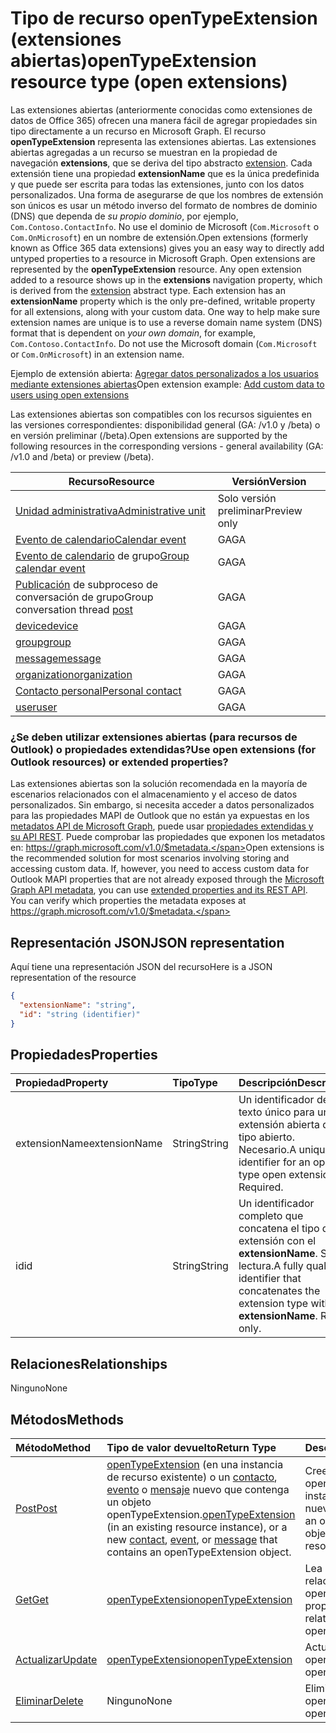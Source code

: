 # <a name="opentypeextension-resource-type-open-extensions"></a><span data-ttu-id="0e693-101">Tipo de recurso openTypeExtension (extensiones abiertas)</span><span class="sxs-lookup"><span data-stu-id="0e693-101">openTypeExtension resource type (open extensions)</span></span>

<span data-ttu-id="0e693-p101">Las extensiones abiertas (anteriormente conocidas como extensiones de datos de Office 365) ofrecen una manera fácil de agregar propiedades sin tipo directamente a un recurso en Microsoft Graph. El recurso **openTypeExtension** representa las extensiones abiertas. Las extensiones abiertas agregadas a un recurso se muestran en la propiedad de navegación **extensions**, que se deriva del tipo abstracto [extension](extension.md).  Cada extensión tiene una propiedad **extensionName** que es la única predefinida y que puede ser escrita para todas las extensiones, junto con los datos personalizados. Una forma de asegurarse de que los nombres de extensión son únicos es usar un método inverso del formato de nombres de dominio (DNS) que dependa de _su propio dominio_, por ejemplo, `Com.Contoso.ContactInfo`. No use el dominio de Microsoft (`Com.Microsoft` o `Com.OnMicrosoft`) en un nombre de extensión.</span><span class="sxs-lookup"><span data-stu-id="0e693-p101">Open extensions (formerly known as Office 365 data extensions) gives you an easy way to directly add untyped properties to a resource in Microsoft Graph. Open extensions are represented by the **openTypeExtension** resource. Any open extension added to a resource shows up in the **extensions** navigation property, which is derived from the [extension](extension.md) abstract type.  Each extension has an **extensionName** property which is the only pre-defined, writable property for all extensions, along with your custom data. One way to help make sure extension names are unique is to use a reverse domain name system (DNS) format that is dependent on _your own domain_, for example, `Com.Contoso.ContactInfo`. Do not use the Microsoft domain (`Com.Microsoft` or `Com.OnMicrosoft`) in an extension name.</span></span>

<span data-ttu-id="0e693-108">Ejemplo de extensión abierta: [Agregar datos personalizados a los usuarios mediante extensiones abiertas](../../../concepts/extensibility_open_users.md)</span><span class="sxs-lookup"><span data-stu-id="0e693-108">Open extension example: [Add custom data to users using open extensions](../../../concepts/extensibility_open_users.md)</span></span>

<span data-ttu-id="0e693-109">Las extensiones abiertas son compatibles con los recursos siguientes en las versiones correspondientes: disponibilidad general (GA: /v1.0 y /beta) o en versión preliminar (/beta).</span><span class="sxs-lookup"><span data-stu-id="0e693-109">Open extensions are supported by the following resources in the corresponding versions - general availability (GA: /v1.0 and /beta) or preview (/beta).</span></span>

| <span data-ttu-id="0e693-110">Recurso</span><span class="sxs-lookup"><span data-stu-id="0e693-110">Resource</span></span> | <span data-ttu-id="0e693-111">Versión</span><span class="sxs-lookup"><span data-stu-id="0e693-111">Version</span></span> |
|---------------|-------|
| [<span data-ttu-id="0e693-112">Unidad administrativa</span><span class="sxs-lookup"><span data-stu-id="0e693-112">Administrative unit</span></span>](../../beta/resources/administrativeunit.md)  | <span data-ttu-id="0e693-113">Solo versión preliminar</span><span class="sxs-lookup"><span data-stu-id="0e693-113">Preview only</span></span> |
| [<span data-ttu-id="0e693-114">Evento de calendario</span><span class="sxs-lookup"><span data-stu-id="0e693-114">Calendar event</span></span>](event.md) | <span data-ttu-id="0e693-115">GA</span><span class="sxs-lookup"><span data-stu-id="0e693-115">GA</span></span> |
| <span data-ttu-id="0e693-116">[Evento de calendario](event.md) de grupo</span><span class="sxs-lookup"><span data-stu-id="0e693-116">[Group calendar event](event.md)</span></span> | <span data-ttu-id="0e693-117">GA</span><span class="sxs-lookup"><span data-stu-id="0e693-117">GA</span></span> |
| <span data-ttu-id="0e693-118">[Publicación](post.md) de subproceso de conversación de grupo</span><span class="sxs-lookup"><span data-stu-id="0e693-118">Group conversation thread [post](post.md)</span></span> | <span data-ttu-id="0e693-119">GA</span><span class="sxs-lookup"><span data-stu-id="0e693-119">GA</span></span> |
| [<span data-ttu-id="0e693-120">device</span><span class="sxs-lookup"><span data-stu-id="0e693-120">device</span></span>](device.md) | <span data-ttu-id="0e693-121">GA</span><span class="sxs-lookup"><span data-stu-id="0e693-121">GA</span></span> |
| [<span data-ttu-id="0e693-122">group</span><span class="sxs-lookup"><span data-stu-id="0e693-122">group</span></span>](group.md) | <span data-ttu-id="0e693-123">GA</span><span class="sxs-lookup"><span data-stu-id="0e693-123">GA</span></span> |
| [<span data-ttu-id="0e693-124">message</span><span class="sxs-lookup"><span data-stu-id="0e693-124">message</span></span>](message.md) | <span data-ttu-id="0e693-125">GA</span><span class="sxs-lookup"><span data-stu-id="0e693-125">GA</span></span> |
| [<span data-ttu-id="0e693-126">organization</span><span class="sxs-lookup"><span data-stu-id="0e693-126">organization</span></span>](organization.md) | <span data-ttu-id="0e693-127">GA</span><span class="sxs-lookup"><span data-stu-id="0e693-127">GA</span></span> |
| [<span data-ttu-id="0e693-128">Contacto personal</span><span class="sxs-lookup"><span data-stu-id="0e693-128">Personal contact</span></span>](contact.md) | <span data-ttu-id="0e693-129">GA</span><span class="sxs-lookup"><span data-stu-id="0e693-129">GA</span></span> |
| [<span data-ttu-id="0e693-130">user</span><span class="sxs-lookup"><span data-stu-id="0e693-130">user</span></span>](user.md) | <span data-ttu-id="0e693-131">GA</span><span class="sxs-lookup"><span data-stu-id="0e693-131">GA</span></span> |

### <a name="use-open-extensions-for-outlook-resources-or-extended-properties"></a><span data-ttu-id="0e693-132">¿Se deben utilizar extensiones abiertas (para recursos de Outlook) o propiedades extendidas?</span><span class="sxs-lookup"><span data-stu-id="0e693-132">Use open extensions (for Outlook resources) or extended properties?</span></span>

<span data-ttu-id="0e693-p102">Las extensiones abiertas son la solución recomendada en la mayoría de escenarios relacionados con el almacenamiento y el acceso de datos personalizados. Sin embargo, si necesita acceder a datos personalizados para las propiedades MAPI de Outlook que no están ya expuestas en los [metadatos API de Microsoft Graph](http://developer.microsoft.com/en-us/graph/docs/overview/call_api), puede usar [propiedades extendidas y su API REST](extended-properties-overview.md). Puede comprobar las propiedades que exponen los metadatos en: https://graph.microsoft.com/v1.0/$metadata.</span><span class="sxs-lookup"><span data-stu-id="0e693-p102">Open extensions is the recommended solution for most scenarios involving storing and accessing custom data. If, however, you need to access custom data for Outlook MAPI properties that are not already exposed through the [Microsoft Graph API metadata](http://developer.microsoft.com/en-us/graph/docs/overview/call_api), you can use [extended properties and its REST API](extended-properties-overview.md). You can verify which properties the metadata exposes at https://graph.microsoft.com/v1.0/$metadata.</span></span>


## <a name="json-representation"></a><span data-ttu-id="0e693-136">Representación JSON</span><span class="sxs-lookup"><span data-stu-id="0e693-136">JSON representation</span></span>

<span data-ttu-id="0e693-137">Aquí tiene una representación JSON del recurso</span><span class="sxs-lookup"><span data-stu-id="0e693-137">Here is a JSON representation of the resource</span></span>

<!-- {
  "blockType": "resource",
  "optionalProperties": [

  ],
  "@odata.type": "microsoft.graph.opentypeextension"
}-->

```json
{
  "extensionName": "string",
  "id": "string (identifier)"
}

```
## <a name="properties"></a><span data-ttu-id="0e693-138">Propiedades</span><span class="sxs-lookup"><span data-stu-id="0e693-138">Properties</span></span>
| <span data-ttu-id="0e693-139">Propiedad</span><span class="sxs-lookup"><span data-stu-id="0e693-139">Property</span></span>     | <span data-ttu-id="0e693-140">Tipo</span><span class="sxs-lookup"><span data-stu-id="0e693-140">Type</span></span>   |<span data-ttu-id="0e693-141">Descripción</span><span class="sxs-lookup"><span data-stu-id="0e693-141">Description</span></span>|
|:---------------|:--------|:----------|
|<span data-ttu-id="0e693-142">extensionName</span><span class="sxs-lookup"><span data-stu-id="0e693-142">extensionName</span></span>|<span data-ttu-id="0e693-143">String</span><span class="sxs-lookup"><span data-stu-id="0e693-143">String</span></span>|<span data-ttu-id="0e693-p103">Un identificador de texto único para una extensión abierta de tipo abierto. Necesario.</span><span class="sxs-lookup"><span data-stu-id="0e693-p103">A unique text identifier for an open type open extension. Required.</span></span>|
|<span data-ttu-id="0e693-146">id</span><span class="sxs-lookup"><span data-stu-id="0e693-146">id</span></span>|<span data-ttu-id="0e693-147">String</span><span class="sxs-lookup"><span data-stu-id="0e693-147">String</span></span>| <span data-ttu-id="0e693-p104">Un identificador completo que concatena el tipo de extensión con el **extensionName**. Solo lectura.</span><span class="sxs-lookup"><span data-stu-id="0e693-p104">A fully qualified identifier that concatenates the extension type with the **extensionName**. Read-only.</span></span>|

## <a name="relationships"></a><span data-ttu-id="0e693-150">Relaciones</span><span class="sxs-lookup"><span data-stu-id="0e693-150">Relationships</span></span>
<span data-ttu-id="0e693-151">Ninguno</span><span class="sxs-lookup"><span data-stu-id="0e693-151">None</span></span>


## <a name="methods"></a><span data-ttu-id="0e693-152">Métodos</span><span class="sxs-lookup"><span data-stu-id="0e693-152">Methods</span></span>

| <span data-ttu-id="0e693-153">Método</span><span class="sxs-lookup"><span data-stu-id="0e693-153">Method</span></span>           | <span data-ttu-id="0e693-154">Tipo de valor devuelto</span><span class="sxs-lookup"><span data-stu-id="0e693-154">Return Type</span></span>    |<span data-ttu-id="0e693-155">Descripción</span><span class="sxs-lookup"><span data-stu-id="0e693-155">Description</span></span>|
|:---------------|:--------|:----------|
|[<span data-ttu-id="0e693-156">Post</span><span class="sxs-lookup"><span data-stu-id="0e693-156">Post</span></span>](../api/opentypeextension_post_opentypeextension.md) | <span data-ttu-id="0e693-157">[openTypeExtension](opentypeextension.md) (en una instancia de recurso existente) o un [contacto](../resources/contact.md), [evento](../resources/event.md) o [mensaje](../resources/message.md) nuevo que contenga un objeto openTypeExtension.</span><span class="sxs-lookup"><span data-stu-id="0e693-157">[openTypeExtension](opentypeextension.md) (in an existing resource instance), or a new [contact](../resources/contact.md), [event](../resources/event.md), or [message](../resources/message.md) that contains an openTypeExtension object.</span></span> | <span data-ttu-id="0e693-158">Cree un objeto openTypeExtension en una instancia de recursos nueva o existente.</span><span class="sxs-lookup"><span data-stu-id="0e693-158">Create an openTypeExtension object in an existing or new resource instance.</span></span>|
|[<span data-ttu-id="0e693-159">Get</span><span class="sxs-lookup"><span data-stu-id="0e693-159">Get</span></span>](../api/opentypeextension_get.md) | [<span data-ttu-id="0e693-160">openTypeExtension</span><span class="sxs-lookup"><span data-stu-id="0e693-160">openTypeExtension</span></span>](opentypeextension.md) |<span data-ttu-id="0e693-161">Lea las propiedades y las relaciones del objeto openTypeExtension.</span><span class="sxs-lookup"><span data-stu-id="0e693-161">Read properties and relationships of openTypeExtension object.</span></span>|
|[<span data-ttu-id="0e693-162">Actualizar</span><span class="sxs-lookup"><span data-stu-id="0e693-162">Update</span></span>](../api/opentypeextension_update.md) | [<span data-ttu-id="0e693-163">openTypeExtension</span><span class="sxs-lookup"><span data-stu-id="0e693-163">openTypeExtension</span></span>](opentypeextension.md)   |<span data-ttu-id="0e693-164">Actualice el objeto openTypeExtension.</span><span class="sxs-lookup"><span data-stu-id="0e693-164">Update openTypeExtension object.</span></span> |
|[<span data-ttu-id="0e693-165">Eliminar</span><span class="sxs-lookup"><span data-stu-id="0e693-165">Delete</span></span>](../api/opentypeextension_delete.md) | <span data-ttu-id="0e693-166">Ninguno</span><span class="sxs-lookup"><span data-stu-id="0e693-166">None</span></span> |<span data-ttu-id="0e693-167">Elimine el objeto openTypeExtension.</span><span class="sxs-lookup"><span data-stu-id="0e693-167">Delete openTypeExtension object.</span></span> |

<!-- uuid: 8fcb5dbc-d5aa-4681-8e31-b001d5168d79
2015-10-25 14:57:30 UTC -->
<!-- {
  "type": "#page.annotation",
  "description": "openTypeExtension resource",
  "keywords": "",
  "section": "documentation",
  "tocPath": ""
}-->
